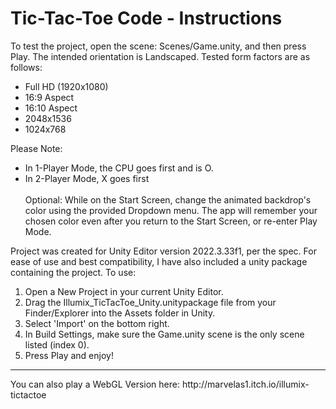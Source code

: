 # Tic-Tac-Toe Code - Instructions

To test the project, open the scene: Scenes/Game.unity, and then press Play. The intended orientation is Landscaped. Tested form factors are as follows:
- Full HD (1920x1080)
- 16:9 Aspect
- 16:10 Aspect
- 2048x1536
- 1024x768

Please Note:
- In 1-Player Mode, the CPU goes first and is O.
- In 2-Player Mode, X goes first
<br><br>
Optional:
While on the Start Screen, change the animated backdrop's color using the provided Dropdown menu. The app will remember your chosen color even after you return to the Start Screen, or re-enter Play Mode.

Project was created for Unity Editor version 2022.3.33f1, per the spec. For ease of use and best compatibility, I have also included a unity package containing the project. To use:
1. Open a New Project in your current Unity Editor.
2. Drag the Illumix_TicTacToe_Unity.unitypackage file from your Finder/Explorer into the Assets folder in Unity.
3. Select 'Import' on the bottom right.
4. In Build Settings, make sure the Game.unity scene is the only scene listed (index 0).
5. Press Play and enjoy!

<hr>
You can also play a WebGL Version here:
http://marvelas1.itch.io/illumix-tictactoe
